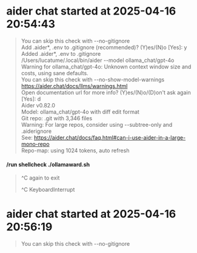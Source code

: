 
# aider chat started at 2025-04-16 20:54:43

> You can skip this check with --no-gitignore  
> Add .aider*, .env to .gitignore (recommended)? (Y)es/(N)o [Yes]: y  
> Added .aider*, .env to .gitignore  
> /Users/lucatume/.local/bin/aider --model ollama_chat/gpt-4o  
> Warning for ollama_chat/gpt-4o: Unknown context window size and costs, using sane defaults.  
> You can skip this check with --no-show-model-warnings  
> https://aider.chat/docs/llms/warnings.html  
> Open documentation url for more info? (Y)es/(N)o/(D)on't ask again [Yes]: d  
> Aider v0.82.0  
> Model: ollama_chat/gpt-4o with diff edit format  
> Git repo: .git with 3,346 files  
> Warning: For large repos, consider using --subtree-only and .aiderignore  
> See: https://aider.chat/docs/faq.html#can-i-use-aider-in-a-large-mono-repo  
> Repo-map: using 1024 tokens, auto refresh  

#### /run shellcheck ./ollamaward.sh  
>  
>  
> ^C again to exit  
>  
>  
> ^C KeyboardInterrupt  

# aider chat started at 2025-04-16 20:56:19

> You can skip this check with --no-gitignore  
